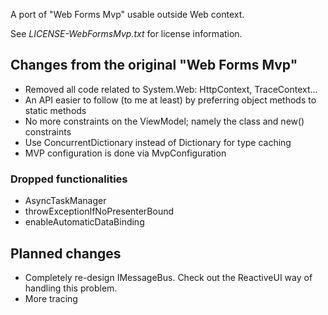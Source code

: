 ﻿
A port of "Web Forms Mvp" usable outside Web context. 

See _LICENSE-WebFormsMvp.txt_ for license information.

Changes from the original "Web Forms Mvp"
-----------------------------------------

- Removed all code related to System.Web: HttpContext, TraceContext...
- An API easier to follow (to me at least) by preferring object methods to static methods
- No more constraints on the ViewModel; namely the class and new() constraints
- Use ConcurrentDictionary instead of Dictionary for type caching
- MVP configuration is done via MvpConfiguration

### Dropped functionalities

- AsyncTaskManager
- throwExceptionIfNoPresenterBound
- enableAutomaticDataBinding

Planned changes
---------------

- Completely re-design IMessageBus. Check out the ReactiveUI way of handling this problem.
- More tracing

